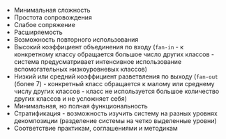 * Минимальная сложность
* Простота сопровождения
* Слабое сопряжение
* Расширяемость
* Возможность повторного использования
* Высокий коэффициент объединения по входу (`fan-in` - к конкретному классу обращается большое число других классов - система предусматривает интенсивное использование вспомогательных низкоуровневых классов)
* Низкий или средний коэффициент разветвления по выходу (`fan-out` (более 7) - конкретный класс обращается к малому или среднему числу других классов - класс не используется большое количество других классов и не усложняет себя)
* Минимальная, но полная функциональность
* Стратификация - возможность изучить систему на разных уровнях декомпозиции (разделение системы на четко выделенные уровни)
* Соответствие практикам, соглашениями и методикам